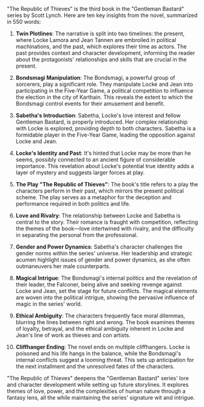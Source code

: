 "The Republic of Thieves" is the third book in the "Gentleman Bastard" series by Scott Lynch. Here are ten key insights from the novel, summarized in 550 words:

1. **Twin Plotlines**: The narrative is split into two timelines: the present, where Locke Lamora and Jean Tannen are embroiled in political machinations, and the past, which explores their time as actors. The past provides context and character development, informing the reader about the protagonists' relationships and skills that are crucial in the present.

2. **Bondsmagi Manipulation**: The Bondsmagi, a powerful group of sorcerers, play a significant role. They manipulate Locke and Jean into participating in the Five-Year Game, a political competition to influence the election in the city of Karthain. This reveals the extent to which the Bondsmagi control events for their amusement and benefit.

3. **Sabetha's Introduction**: Sabetha, Locke's love interest and fellow Gentleman Bastard, is properly introduced. Her complex relationship with Locke is explored, providing depth to both characters. Sabetha is a formidable player in the Five-Year Game, leading the opposition against Locke and Jean.

4. **Locke's Identity and Past**: It's hinted that Locke may be more than he seems, possibly connected to an ancient figure of considerable importance. This revelation about Locke's potential true identity adds a layer of mystery and suggests larger forces at play.

5. **The Play "The Republic of Thieves"**: The book's title refers to a play the characters perform in their past, which mirrors the present political scheme. The play serves as a metaphor for the deception and performance required in both politics and life.

6. **Love and Rivalry**: The relationship between Locke and Sabetha is central to the story. Their romance is fraught with competition, reflecting the themes of the book—love intertwined with rivalry, and the difficulty in separating the personal from the professional.

7. **Gender and Power Dynamics**: Sabetha's character challenges the gender norms within the series' universe. Her leadership and strategic acumen highlight issues of gender and power dynamics, as she often outmaneuvers her male counterparts.

8. **Magical Intrigue**: The Bondsmagi's internal politics and the revelation of their leader, the Falconer, being alive and seeking revenge against Locke and Jean, set the stage for future conflicts. The magical elements are woven into the political intrigue, showing the pervasive influence of magic in the series' world.

9. **Ethical Ambiguity**: The characters frequently face moral dilemmas, blurring the lines between right and wrong. The book examines themes of loyalty, betrayal, and the ethical ambiguity inherent in Locke and Jean's line of work as thieves and con artists.

10. **Cliffhanger Ending**: The novel ends on multiple cliffhangers. Locke is poisoned and his life hangs in the balance, while the Bondsmagi's internal conflicts suggest a looming threat. This sets up anticipation for the next installment and the unresolved fates of the characters.

"The Republic of Thieves" deepens the "Gentleman Bastard" series' lore and character development while setting up future storylines. It explores themes of love, power, and the complexities of human nature through a fantasy lens, all the while maintaining the series' signature wit and intrigue.